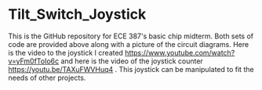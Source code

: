 # Tilt_Switch_Joystick
This is the GitHub repository for ECE 387's basic chip midterm.
Both sets of code are provided above along with a picture of the circuit diagrams.
Here is the video to the joystick I created https://www.youtube.com/watch?v=yFm0fToIo6c
and here is the video of the joystick counter https://youtu.be/TAXuFWVHuq4 .
This joystick can be manipulated to fit the needs of other projects.
